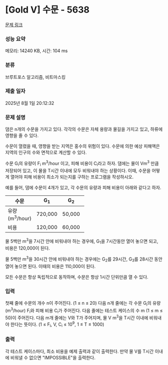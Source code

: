 # [Gold V] 수문 - 5638 

[문제 링크](https://www.acmicpc.net/problem/5638) 

### 성능 요약

메모리: 14240 KB, 시간: 104 ms

### 분류

브루트포스 알고리즘, 비트마스킹

### 제출 일자

2025년 8월 1일 20:12:32

### 문제 설명

<p>댐은 n개의 수문을 가지고 있다. 각각의 수문은 자체 용량과 물길을 가지고 있고, 하류에 영향을 줄 수 있다. </p>

<p>수문이 열렸을 때, 영향을 받는 지역은 홍수의 위험이 있다. 수문에 의한 예상 피해액은 지역의 인구의 수와 면적으로 계산할 수 있다.</p>

<p>수문 G<sub>i</sub>의 유량이 F<sub>i</sub> m<sup>3</sup>/hour 이고, 피해 비용이 C<sub>i</sub>라고 하자. 댐에는 물이 Vm<sup>3</sup> 만큼 저장되어 있고, 이 물을 T시간 이내에 모두 비워내야 하는 상황이다. 이때, 수문을 어떻게 열어야 피해 비용이 최소가 되는지를 구하는 프로그램을 작성하시오.</p>

<p>예를 들어, 댐에 수문이 4개가 있고, 각 수문의 유량과 피해 비용이 아래와 같다고 하자.</p>

<table class="table table-bordered" style="width:50%">
	<thead>
		<tr>
			<th style="width:10%">수문</th>
			<th style="width:10%">G<sub>1</sub></th>
			<th style="width:10%">G<sub>2</sub></th>
			<th style="width:10%">G<sub>3</sub></th>
			<th style="width:10%">G<sub>4</sub></th>
		</tr>
	</thead>
	<tbody>
		<tr>
			<td>유량 (m<sup>3</sup>/hour)</td>
			<td>720,000</td>
			<td>50,000</td>
			<td>130,000</td>
			<td>1,200,000</td>
		</tr>
		<tr>
			<td>비용</td>
			<td>120,000</td>
			<td>60,000</td>
			<td>50,000</td>
			<td>150,000</td>
		</tr>
	</tbody>
</table>

<p>물 5백만 m<sup>3</sup>을 7시간 안에 비워내야 하는 경우에, G<sub>1</sub>을 7시간동안 열어 놓으면 되고, 비용은 120,000이 된다. </p>

<p>물 5백만 m<sup>3</sup>을 30시간 안에 비워내야 하는 경우에는 G<sub>2</sub>를 29시간, G<sub>3</sub>를 28시간 동안 열어 놓으면 된다. 이때의 비용은 110,000이 된다.</p>

<p>모든 수문은 항상 독립적으로 동작하며, 수문은 항상 1시간 단위만큼 열 수 있다.</p>

### 입력 

 <p>첫째 줄에 수문의 개수 n이 주어진다. (1 ≤ n ≤ 20) 다음 n개 줄에는 각 수문 G<sub>i</sub>의 유량 (m<sup>3</sup>/hour) F<sub>i</sub>와 피해 비용 C<sub>i</sub>가 주어진다. 다음 줄에는 테스트 케이스의 수 m (1 ≤ m ≤ 50)이 주어진다. 다음 m개 줄에는 V와 T가 주어지며, 물 V m<sup>3</sup>을 T시간 이내에 비워내야 한다는 뜻이다. (1 ≤ F<sub>i</sub>, V, C<sub>i</sub> ≤ 10<sup>9</sup>, 1 ≤ T ≤ 1000)</p>

### 출력 

 <p>각 테스트 케이스마다, 최소 비용을 예제 출력과 같이 출력한다. 만약 물 V를 T시간 이내에 비워낼 수 없으면 "IMPOSSIBLE"을 출력한다.</p>

